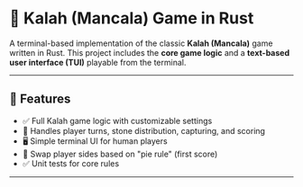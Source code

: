 # 🏁 Kalah (Mancala) Game in Rust

A terminal-based implementation of the classic **Kalah (Mancala)** game written in Rust. 
This project includes the **core game logic** and a **text-based user interface (TUI)** playable from the terminal.

---

## 🎯 Features

- ✅ Full Kalah game logic with customizable settings
- 🧠 Handles player turns, stone distribution, capturing, and scoring
- 🖥️ Simple terminal UI for human players
- 🔁 Swap player sides based on "pie rule" (first score)
- ✅ Unit tests for core rules

---
